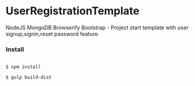 # UserRegistrationTemplate
NodeJS MongoDB Browserify Bootstrap - Project start template with user signup,signin,reset password feature.

### Install

```{r, engine='bash', count_lines}

$ npm install 

$ gulp build-dist

```